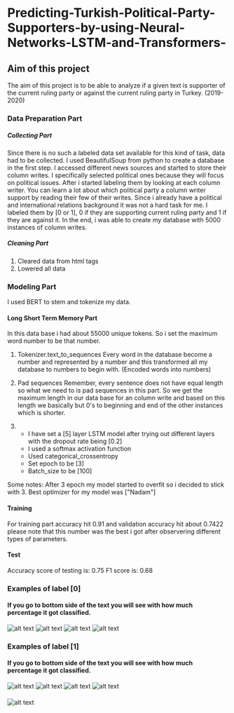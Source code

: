 # Predicting-Turkish-Political-Party-Supporters-by-using-Neural-Networks-LSTM-and-Transformers-
## Aim of this project

The aim of this project is to be able to analyze if a given text is supporter of the current ruling party or against the current ruling party in Turkey. (2019-2020)

### Data Preparation Part
##### Collecting Part

Since there is no such a labeled data set available for this kind of task, data had to be collected. I used BeautifulSoup from python to create a database in the first step.
I accessed different news sources and started to store their column writes. I specifically selected political ones because they will focus on political issues. After i started labeling them by looking at each column writer. You can learn a lot about which political party a column writer support by reading their few of their writes. Since i already have a political and international relations background it was not a hard task for me. I labeled them by [0 or 1], 0 if they are supporting current ruling party and 1 if they are against it. In the end, i was able to create my database with 5000 instances of column writes. 

##### Cleaning Part

1) Cleared data from html tags 
2) Lowered all data

### Modeling Part

I used BERT to stem and tokenize my data.

#### Long Short Term Memory Part

In this data base i had about 55000 unique tokens. So i set the maximum word number to be that number.

1) Tokenizer.text_to_sequences
 Every word in the database become a number and represented by a number and this transformed all my database to numbers to begin with. (Encoded words into numbers)

2) Pad sequences
  Remember, every sentence does not have equal length so what we need to is pad sequences in this part.
So we get the maximum length in our data base for an column write and based on this length we basically but 0's to beginning and end of the      other instances which is shorter. 
 

3) - I have set a [5] layer LSTM model after trying out different layers with the dropout rate being [0.2]
   - I used a softmax activation function
   - Used categorical_crossentropy
   - Set epoch to be [3]
   - Batch_size to be [100]
   
Some notes: After 3 epoch my model started to overfit so i decided to stick with 3. Best optimizer for my model was ["Nadam"]

#### Training

For training part accuracy hit 0.91 and validation accuracy hit about 0.7422 please note that this number was the best i got after observering different types of parameters.

#### Test

Accuracy score of testing is: 0.75
F1 score is: 0.68

### Examples of label [0]
#### If you go to bottom side of the text you will see with how much percentage it got classified.
![alt text](https://i.imgur.com/ZPRZr44.jpg)
![alt text](https://i.imgur.com/cUJ2UOf.png)
![alt text](https://i.imgur.com/fqpsgzH.jpg)
![alt text](https://i.imgur.com/MJumxkT.png)

### Examples of label [1]
#### If you go to bottom side of the text you will see with how much percentage it got classified.
![alt text](https://i.imgur.com/hG8Bs4g.png)
![alt text](https://i.imgur.com/ksXNsQF.png)
![alt text](https://i.imgur.com/OiaZtVR.png)
![alt text](https://i.imgur.com/V8zxot6.png)

#### 
![alt text](https://i.imgur.com/GrMgeg8.png)
